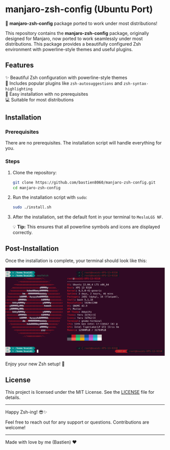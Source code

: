 # manjaro-zsh-config (Ubuntu Port)

🚀 **manjaro-zsh-config** package ported to work under most distributions!

This repository contains the **manjaro-zsh-config** package, originally designed for Manjaro, now ported to work seamlessly under most distributions. This package provides a beautifully configured Zsh environment with powerline-style themes and useful plugins.

## Features

✨ Beautiful Zsh configuration with powerline-style themes  
🧩 Includes popular plugins like `zsh-autosuggestions` and `zsh-syntax-highlighting`  
🔧 Easy installation with no prerequisites  
💻 Suitable for most distributions

## Installation

### Prerequisites

There are no prerequisites. The installation script will handle everything for you.

### Steps

1. Clone the repository:
    ```sh
    git clone https://github.com/bastien8060/manjaro-zsh-config.git
    cd manjaro-zsh-config
    ```

2. Run the installation script with `sudo`:
    ```sh
    sudo ./install.sh
    ```

3. After the installation, set the default font in your terminal to `MesloLGS NF`.

    💡 **Tip:** This ensures that all powerline symbols and icons are displayed correctly.

## Post-Installation

Once the installation is complete, your terminal should look like this:

![Zsh Theme Screenshot](https://raw.githubusercontent.com/bastien8060/manjaro-zsh-config/main/images/screenshot.png)

Enjoy your new Zsh setup! 🎉

## License

This project is licensed under the MIT License. See the [LICENSE](LICENSE) file for details.

---

Happy Zsh-ing! 😎✨

Feel free to reach out for any support or questions. Contributions are welcome!

---

Made with love by me (Bastien) ❤️

